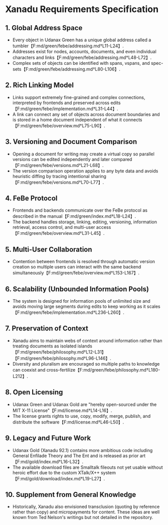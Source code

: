 # Xanadu Requirements Specification

## 1. Global Address Space

- Every object in Udanax Green has a unique global address called a tumbler【F:md/green/febe/addressing.md†L11-L24】.
- Addresses exist for nodes, accounts, documents, and even individual characters and links【F:md/green/febe/addressing.md†L48-L72】.
- Complex sets of objects can be identified with spans, vspans, and spec-sets【F:md/green/febe/addressing.md†L80-L106】.

## 2. Rich Linking Model

- Links support extremely fine-grained and complex connections, interpreted by frontends and preserved across edits【F:md/green/febe/implementation.md†L31-L44】.
- A link can connect any set of objects across document boundaries and is stored in a home document independent of what it connects【F:md/green/febe/overview.md†L75-L90】.

## 3. Versioning and Document Comparison

- Opening a document for writing may create a virtual copy so parallel versions can be edited independently and later compared【F:md/green/febe/versions.md†L21-L68】.
- The version comparison operation applies to any byte data and avoids heuristic diffing by tracing intentional sharing【F:md/green/febe/versions.md†L70-L77】.

## 4. FeBe Protocol

- Frontends and backends communicate over the FeBe protocol as described in the manual【F:md/green/index.md†L18-L24】.
- The backend handles storage, linking, editing, versioning, information retrieval, access control, and multi-user access【F:md/green/febe/overview.md†L31-L45】.

## 5. Multi-User Collaboration

- Contention between frontends is resolved through automatic version creation so multiple users can interact with the same backend simultaneously【F:md/green/febe/overview.md†L153-L167】.

## 6. Scalability (Unbounded Information Pools)

- The system is designed for information pools of unlimited size and avoids moving large segments during edits to keep working as it scales【F:md/green/febe/implementation.md†L236-L260】.

## 7. Preservation of Context

- Xanadu aims to maintain webs of context around information rather than treating documents as isolated islands【F:md/green/febe/philosophy.md†L12-L31】【F:md/green/febe/philosophy.md†L96-L146】.
- Diversity and pluralism are encouraged so multiple paths to knowledge can coexist and cross-fertilize【F:md/green/febe/philosophy.md†L180-L212】.

## 8. Open Licensing

- Udanax Green and Udanax Gold are "hereby open-sourced under the MIT X-11 License"【F:md/license.md†L14-L16】.
- The license grants rights to use, copy, modify, merge, publish, and distribute the software【F:md/license.md†L46-L50】.

## 9. Legacy and Future Work

- Udanax Gold (Xanadu 92.1) contains more ambitious code including General Enfilade Theory and The Ent and is released as prior art【F:md/gold/index.md†L16-L32】.
- The available download files are Smalltalk fileouts not yet usable without heroic effort due to the custom XTalk/X++ system【F:md/gold/download/index.md†L19-L27】.

## 10. Supplement from General Knowledge

- Historically, Xanadu also envisioned transclusion (quoting by reference rather than copy) and micropayments for content. These ideas are well known from Ted Nelson's writings but not detailed in the repository.
